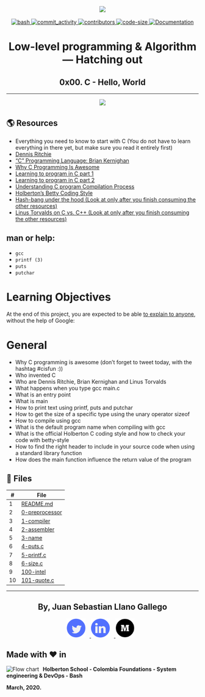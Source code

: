 <p align="center">
     <p align="center">
          <img src="https://www.holbertonschool.com/holberton-logo.png" width="360"/>
     </p>
     <p align="center">
          <a href="https://github.com/ellerbrock/open-source-badges/">
               <img alt="bash" src="https://badges.frapsoft.com/bash/v1/bash.png?v=103" target="_blank" />
          </a>
          <a href="https://github.com/llanojs/holbertonschool-low_level_programming/commits/master">
               <img alt="commit_activity" src="https://img.shields.io/github/commit-activity/y/llanojs/holbertonschool-low_level_programming" target="_blank" />
          </a>
          <a href="https://github.com/llanojs/holbertonschool-low_level_programming/graphs/contributors">
               <img alt="contributors" src="https://img.shields.io/github/contributors/llanojs/holbertonschool-low_level_programming" target="_blank" />
          </a>
          <a href="https://github.com/llanojs/holbertonschool-low_level_programming" target="_blank">
               <img alt="code-size" src="https://img.shields.io/github/languages/code-size/llanojs/holbertonschool-low_level_programming" />
          </a>
          <a href="https://github.com/llanojs/holbertonschool-low_level_programming" target="_blank">
               <img alt="Documentation" src="https://img.shields.io/badge/documentation-yes-brightgreen.svg" />
          </a>
     </p>
</p>

<h1 align="center">Low-level programming & Algorithm ― Hatching out</h1>

<h2 align="center">0x00. C - Hello, World</h2>

---
<p align="center">
    <img src="https://s3.amazonaws.com/intranet-projects-files/holbertonschool-low_level_programming/212/cisfun.jpg" width="500"/>
</p>

## :earth_americas: Resources  


*    Everything you need to know to start with C (You do not have to learn everything in there yet, but make sure you read it entirely first)
*    [Dennis Ritchie](https://en.wikipedia.org/wiki/Dennis_Ritchie)
*    [“C” Programming Language: Brian Kernighan](https://www.youtube.com/watch?v=de2Hsvxaf8M)
*    [Why C Programming Is Awesome](https://www.youtube.com/watch?v=smGalmxPVYc)
*    [Learning to program in C part 1](https://www.youtube.com/watch?v=rk2fK2IIiiQ)
*    [Learning to program in C part 2](https://www.youtube.com/watch?v=FwpP_MsZWnU)
*    [Understanding C program Compilation Process](https://www.youtube.com/watch?v=VDslRumKvRA)
*    [Holberton’s Betty Coding Style](https://github.com/holbertonschool/Betty/wiki)
*    [Hash-bang under the hood (Look at only after you finish consuming the other resources)](https://twitter.com/unix_byte/status/1024147947393495040?s=21)
*    [Linus Torvalds on C vs. C++ (Look at only after you finish consuming the other resources)](http://harmful.cat-v.org/software/c++/linus)


## man or help:

*    `gcc`
*    `printf (3)`
*    `puts`
*    `putchar`


# Learning Objectives

At the end of this project, you are expected to be able [to explain to anyone](https://fs.blog/2012/04/feynman-technique/), without the help of Google:
# General


*    Why C programming is awesome (don’t forget to tweet today, with the hashtag #cisfun :))
*    Who invented C
*    Who are Dennis Ritchie, Brian Kernighan and Linus Torvalds
*    What happens when you type gcc main.c
*    What is an entry point
*    What is main
*    How to print text using printf, puts and putchar
*    How to get the size of a specific type using the unary operator sizeof
*    How to compile using gcc
*    What is the default program name when compiling with gcc
*    What is the official Holberton C coding style and how to check your code with betty-style
*    How to find the right header to include in your source code when using a standard library function
*    How does the main function influence the return value of the program


## :memo: Files 
#|File
---|---
1|[README.md](./README.md) 
2|[0-preprocessor](./0-preprocessor)
3|[1-compiler](./1-compiler)
4|[2-assembler](./2-assembler)
5|[3-name](./3-name)
6|[4-puts.c](./4-puts.c)
7|[5-printf.c](./5-printf.c)
8|[6-size.c](./6-size.c)
9|[100-intel](./100-intel)
10|[101-quote.c](./101-quote.c)

---

<p align="center">
    <h2 align="center">By, Juan Sebastian Llano Gallego</h2>
      <p align="center">
        <a href="https://twitter.com/llanoJS" target="_blank">
            <img alt="twitter_page" src="https://raw.githubusercontent.com/EckoJuan/Readme_template/master/images/twitter.png" style="float: center; margin-right: 10px" height="50" width="50">
        </a>
        <a href="https://www.linkedin.com/in/juansllano/" target="_blank">
            <img alt="linkedin_page" src="https://raw.githubusercontent.com/EckoJuan/Readme_template/master/images/linkedin.png" style="float: center; margin-right: 10px" height="50"  width="50">
        </a>
        <a href="https://medium.com/@juanllano93" target="_blank">
            <img alt="medium_page" src="https://raw.githubusercontent.com/EckoJuan/Readme_template/master/images/medium.png" style="float: center; margin-right: 10px" height="50" width="50">
        </a>
      </p>
</p>

## Made with :heart: in
<img src="https://www.holbertonschool.com/holberton-logo.png"
     alt="Flow chart"
     style="float: left; margin-right: 10px;">

**Holberton School - Colombia**
**Foundations - System engineering & DevOps - Bash**

**March, 2020.**